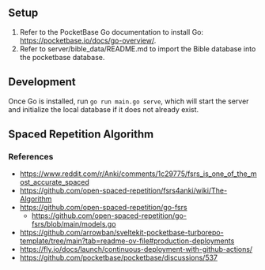 ## Setup

1. Refer to the PocketBase Go documentation to install Go: https://pocketbase.io/docs/go-overview/.
2. Refer to server/bible_data/README.md to import the Bible database into the pocketbase database.

## Development

Once Go is installed, run `go run main.go serve`, which will start the server and initialize the local database if it does not already exist.

## Spaced Repetition Algorithm

### References

- https://www.reddit.com/r/Anki/comments/1c29775/fsrs_is_one_of_the_most_accurate_spaced
- https://github.com/open-spaced-repetition/fsrs4anki/wiki/The-Algorithm
- https://github.com/open-spaced-repetition/go-fsrs
  - https://github.com/open-spaced-repetition/go-fsrs/blob/main/models.go
- https://github.com/arrowban/sveltekit-pocketbase-turborepo-template/tree/main?tab=readme-ov-file#production-deployments
- https://fly.io/docs/launch/continuous-deployment-with-github-actions/
- https://github.com/pocketbase/pocketbase/discussions/537
